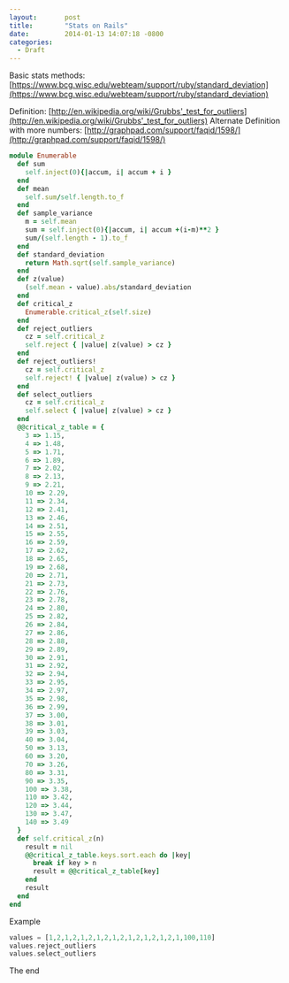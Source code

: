 ```yaml
---
layout:       post
title:        "Stats on Rails"
date:         2014-01-13 14:07:18 -0800
categories:
  - Draft
---
```


 Basic stats methods:  [https://www.bcg.wisc.edu/webteam/support/ruby/standard_deviation](https://www.bcg.wisc.edu/webteam/support/ruby/standard_deviation)  

 Definition:  [http://en.wikipedia.org/wiki/Grubbs'_test_for_outliers](http://en.wikipedia.org/wiki/Grubbs'_test_for_outliers)   Alternate Definition with more numbers:  [http://graphpad.com/support/faqid/1598/](http://graphpad.com/support/faqid/1598/)  

```ruby
module Enumerable
  def sum
    self.inject(0){|accum, i| accum + i }
  end
  def mean
    self.sum/self.length.to_f
  end
  def sample_variance
    m = self.mean
    sum = self.inject(0){|accum, i| accum +(i-m)**2 }
    sum/(self.length - 1).to_f
  end
  def standard_deviation
    return Math.sqrt(self.sample_variance)
  end
  def z(value)
    (self.mean - value).abs/standard_deviation
  end
  def critical_z
    Enumerable.critical_z(self.size)
  end
  def reject_outliers
    cz = self.critical_z
    self.reject { |value| z(value) > cz }
  end
  def reject_outliers!
    cz = self.critical_z
    self.reject! { |value| z(value) > cz }
  end
  def select_outliers
    cz = self.critical_z
    self.select { |value| z(value) > cz }
  end
  @@critical_z_table = {
    3 => 1.15,
    4 => 1.48,
    5 => 1.71,
    6 => 1.89,
    7 => 2.02,
    8 => 2.13,
    9 => 2.21,
    10 => 2.29,
    11 => 2.34,
    12 => 2.41,
    13 => 2.46,
    14 => 2.51,
    15 => 2.55,
    16 => 2.59,
    17 => 2.62,
    18 => 2.65,
    19 => 2.68,
    20 => 2.71,
    21 => 2.73,
    22 => 2.76,
    23 => 2.78,
    24 => 2.80,
    25 => 2.82,
    26 => 2.84,
    27 => 2.86,
    28 => 2.88,
    29 => 2.89,
    30 => 2.91,
    31 => 2.92,
    32 => 2.94,
    33 => 2.95,
    34 => 2.97,
    35 => 2.98,
    36 => 2.99,
    37 => 3.00,
    38 => 3.01,
    39 => 3.03,
    40 => 3.04,
    50 => 3.13,
    60 => 3.20,
    70 => 3.26,
    80 => 3.31,
    90 => 3.35,
    100 => 3.38,
    110 => 3.42,
    120 => 3.44,
    130 => 3.47,
    140 => 3.49
  }
  def self.critical_z(n)
    result = nil
    @@critical_z_table.keys.sort.each do |key|
      break if key > n
      result = @@critical_z_table[key]
    end
    result
  end
end
```

 Example 

```php
values = [1,2,1,2,1,2,1,2,1,2,1,2,1,2,1,2,1,100,110]
values.reject_outliers 
values.select_outliers 
```

 The end 
